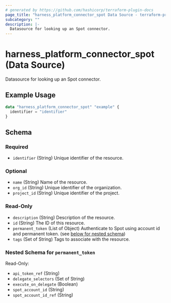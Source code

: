 ```yaml
---
# generated by https://github.com/hashicorp/terraform-plugin-docs
page_title: "harness_platform_connector_spot Data Source - terraform-provider-harness"
subcategory: ""
description: |-
  Datasource for looking up an Spot connector.
---
```


# harness_platform_connector_spot (Data Source)

Datasource for looking up an Spot connector.

## Example Usage

```terraform
data "harness_platform_connector_spot" "example" {
  identifier = "identifier"
}
```

<!-- schema generated by tfplugindocs -->
## Schema

### Required

- `identifier` (String) Unique identifier of the resource.

### Optional

- `name` (String) Name of the resource.
- `org_id` (String) Unique identifier of the organization.
- `project_id` (String) Unique identifier of the project.

### Read-Only

- `description` (String) Description of the resource.
- `id` (String) The ID of this resource.
- `permanent_token` (List of Object) Authenticate to Spot using account id and permanent token. (see [below for nested schema](#nestedatt--permanent_token))
- `tags` (Set of String) Tags to associate with the resource.

<a id="nestedatt--permanent_token"></a>
### Nested Schema for `permanent_token`

Read-Only:

- `api_token_ref` (String)
- `delegate_selectors` (Set of String)
- `execute_on_delegate` (Boolean)
- `spot_account_id` (String)
- `spot_account_id_ref` (String)
